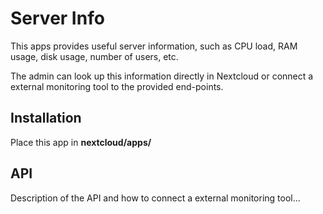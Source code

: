# Server Info

This apps provides useful server information, such as CPU load, RAM usage,
disk usage, number of users, etc.

The admin can look up this information directly in Nextcloud or connect a external
monitoring tool to the provided end-points.

## Installation

Place this app in **nextcloud/apps/**

## API

Description of the API and how to connect a external monitoring tool...

